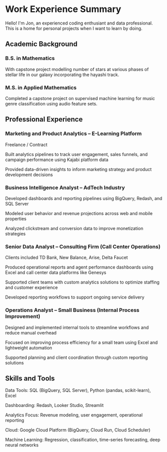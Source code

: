# Work Experience Summary

Hello! I'm Jon, an experienced coding enthusiant and data professional. This is a home for personal projects when I want to learn by doing.

## Academic Background
### B.S. in Mathematics
With capstone project modelling number of stars at various phases of stellar life in our galaxy incorporating the hayashi track.

### M.S. in Applied Mathematics
Completed a capstone project on supervised machine learning for music genre classification using audio feature sets.

## Professional Experience
### Marketing and Product Analytics – E-Learning Platform
Freelance / Contract

Built analytics pipelines to track user engagement, sales funnels, and campaign performance using Kajabi platform data

Provided data-driven insights to inform marketing strategy and product development decisions

### Business Intelligence Analyst – AdTech Industry

Developed dashboards and reporting pipelines using BigQuery, Redash, and SQL Server

Modeled user behavior and revenue projections across web and mobile properties

Analyzed clickstream and conversion data to improve monetization strategies

### Senior Data Analyst – Consulting Firm (Call Center Operations)
Clients included TD Bank, New Balance, Arise, Delta Faucet

Produced operational reports and agent performance dashboards using Excel and call center data platforms like Genesys

Supported client teams with custom analytics solutions to optimize staffing and customer experience

Developed reporting workflows to support ongoing service delivery

### Operations Analyst – Small Business (Internal Process Improvement)

Designed and implemented internal tools to streamline workflows and reduce manual overhead

Focused on improving process efficiency for a small team using Excel and lightweight automation

Supported planning and client coordination through custom reporting solutions


## Skills and Tools
Data Tools: SQL (BigQuery, SQL Server), Python (pandas, scikit-learn), Excel

Dashboarding: Redash, Looker Studio, Streamlit

Analytics Focus: Revenue modeling, user engagement, operational reporting

Cloud: Google Cloud Platform (BigQuery, Cloud Run, Cloud Scheduler)

Machine Learning: Regression, classification, time-series forecasting, deep neural networks

